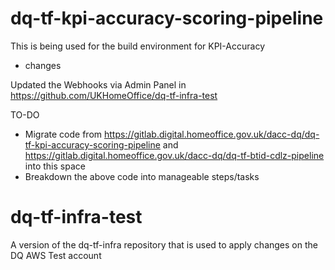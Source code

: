 # dq-tf-kpi-accuracy-scoring-pipeline
This is being used for the build environment for KPI-Accuracy

- changes

Updated the Webhooks via Admin Panel in https://github.com/UKHomeOffice/dq-tf-infra-test

TO-DO

* Migrate code from  https://gitlab.digital.homeoffice.gov.uk/dacc-dq/dq-tf-kpi-accuracy-scoring-pipeline and https://gitlab.digital.homeoffice.gov.uk/dacc-dq/dq-tf-btid-cdlz-pipeline into this space
* Breakdown the above code into manageable steps/tasks

# dq-tf-infra-test
A version of the dq-tf-infra repository that is used to apply changes on the DQ AWS Test account
